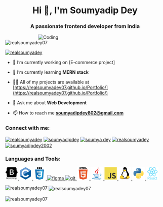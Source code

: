 <h1 align="center">Hi 👋, I'm Soumyadip Dey</h1>
<h3 align="center">A passionate frontend developer from India</h3>
<img align="right" alt="Coding" width="400" src="https://storage.googleapis.com/pai-images/9d1edc023d4344dbbdc088b8930f7b93.jpeg">

<p align="left"> <img src="https://komarev.com/ghpvc/?username=realsoumyadey07&label=Profile%20views&color=0e75b6&style=flat" alt="realsoumyadey07" /> </p>

<p align="left"> <a href="https://twitter.com/realsoumyadey" target="blank"><img src="https://img.shields.io/twitter/follow/realsoumyadey?logo=twitter&style=for-the-badge" alt="realsoumyadey" /></a> </p>

- 🔭 I’m currently working on [E-commerce project]

- 🌱 I’m currently learning **MERN stack**

- 👨‍💻 All of my projects are available at [https://realsoumyadey07.github.io/Portfolio/](https://realsoumyadey07.github.io/Portfolio/)

- 💬 Ask me about **Web Development**

- 📫 How to reach me **soumyadipdey802@gmail.com**

<h3 align="left">Connect with me:</h3>
<p align="left">
<a href="https://twitter.com/realsoumyadey" target="blank"><img align="center" src="https://raw.githubusercontent.com/rahuldkjain/github-profile-readme-generator/master/src/images/icons/Social/twitter.svg" alt="realsoumyadey" height="30" width="40" /></a>
<a href="https://linkedin.com/in/soumyadipdey" target="blank"><img align="center" src="https://raw.githubusercontent.com/rahuldkjain/github-profile-readme-generator/master/src/images/icons/Social/linked-in-alt.svg" alt="soumyadipdey" height="30" width="40" /></a>
<a href="https://fb.com/soumya dey" target="blank"><img align="center" src="https://raw.githubusercontent.com/rahuldkjain/github-profile-readme-generator/master/src/images/icons/Social/facebook.svg" alt="soumya dey" height="30" width="40" /></a>
<a href="https://instagram.com/realsoumyadey" target="blank"><img align="center" src="https://raw.githubusercontent.com/rahuldkjain/github-profile-readme-generator/master/src/images/icons/Social/instagram.svg" alt="realsoumyadey" height="30" width="40" /></a>
<a href="https://www.leetcode.com/soumyadipdey2002" target="blank"><img align="center" src="https://raw.githubusercontent.com/rahuldkjain/github-profile-readme-generator/master/src/images/icons/Social/leet-code.svg" alt="soumyadipdey2002" height="30" width="40" /></a>
</p>

<h3 align="left">Languages and Tools:</h3>
<p align="left"> <a href="https://getbootstrap.com" target="_blank" rel="noreferrer"> <img src="https://raw.githubusercontent.com/devicons/devicon/master/icons/bootstrap/bootstrap-plain-wordmark.svg" alt="bootstrap" width="40" height="40"/> </a> <a href="https://www.cprogramming.com/" target="_blank" rel="noreferrer"> <img src="https://raw.githubusercontent.com/devicons/devicon/master/icons/c/c-original.svg" alt="c" width="40" height="40"/> </a> <a href="https://www.w3schools.com/css/" target="_blank" rel="noreferrer"> <img src="https://raw.githubusercontent.com/devicons/devicon/master/icons/css3/css3-original-wordmark.svg" alt="css3" width="40" height="40"/> </a> <a href="https://www.figma.com/" target="_blank" rel="noreferrer"> <img src="https://www.vectorlogo.zone/logos/figma/figma-icon.svg" alt="figma" width="40" height="40"/> </a> <a href="https://git-scm.com/" target="_blank" rel="noreferrer"> <img src="https://www.vectorlogo.zone/logos/git-scm/git-scm-icon.svg" alt="git" width="40" height="40"/> </a> <a href="https://www.w3.org/html/" target="_blank" rel="noreferrer"> <img src="https://raw.githubusercontent.com/devicons/devicon/master/icons/html5/html5-original-wordmark.svg" alt="html5" width="40" height="40"/> </a> <a href="https://www.java.com" target="_blank" rel="noreferrer"> <img src="https://raw.githubusercontent.com/devicons/devicon/master/icons/java/java-original.svg" alt="java" width="40" height="40"/> </a> <a href="https://developer.mozilla.org/en-US/docs/Web/JavaScript" target="_blank" rel="noreferrer"> <img src="https://raw.githubusercontent.com/devicons/devicon/master/icons/javascript/javascript-original.svg" alt="javascript" width="40" height="40"/> </a> <a href="https://www.linux.org/" target="_blank" rel="noreferrer"> <img src="https://raw.githubusercontent.com/devicons/devicon/master/icons/linux/linux-original.svg" alt="linux" width="40" height="40"/> </a> <a href="https://www.python.org" target="_blank" rel="noreferrer"> <img src="https://raw.githubusercontent.com/devicons/devicon/master/icons/python/python-original.svg" alt="python" width="40" height="40"/> </a> <a href="https://reactjs.org/" target="_blank" rel="noreferrer"> <img src="https://raw.githubusercontent.com/devicons/devicon/master/icons/react/react-original-wordmark.svg" alt="react" width="40" height="40"/> </a> </p>

<p><img align="left" src="https://github-readme-stats.vercel.app/api/top-langs?username=realsoumyadey07&show_icons=true&locale=en&layout=compact" alt="realsoumyadey07" /></p>

<p>&nbsp;<img align="center" src="https://github-readme-stats.vercel.app/api?username=realsoumyadey07&show_icons=true&locale=en" alt="realsoumyadey07" /></p>

<p><img align="center" src="https://github-readme-streak-stats.herokuapp.com/?user=realsoumyadey07&" alt="realsoumyadey07" /></p>
